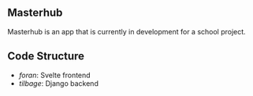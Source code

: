 ## Masterhub
Masterhub is an app that is currently in development for a school project.

## Code Structure
* *foran*: Svelte frontend
* *tilbage*: Django backend
